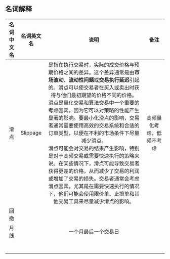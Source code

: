 ## 名词解释

| 名词中文名 | 名词英文名 |                             说明                             |           备注           |
| :--------: | :--------: | :----------------------------------------------------------: | :----------------------: |
|    滑点    |  Slippage  | 是指在执行交易时，实际的成交价格与预期价格之间的差异。这个差异通常是由**市场波动**、**流动性问题**或**交易执行延迟**引起的。滑点可以使交易者在买入或卖出时获得与他们最初期望的价格不同的价格。<br />滑点是量化交易和算法交易中一个重要的考虑因素，因为它可以对策略的性能产生显著的影响。要最小化滑点的影响，交易者通常需要使用高效的交易系统和合适的订单类型，以便在不利的市场条件下尽量减少滑点。<br />滑点可能会对交易的结果产生影响，特别是对于高频交易或需要快速执行的策略来说。在某些情况下，滑点可能导致交易者获得更差的价格，从而减少了交易的利润或增加了交易的损失。交易者通常会考虑滑点因素，尤其是在需要快速执行的情况下，他们可能会使用限价单、止损单和其他交易工具来尽量减少滑点的影响。 | 高频量化考虑，低频不考虑 |
|    回撤    |            |                                                              |                          |
|    月线    |            |                     一个月最后一个交易日                     |                          |
|            |            |                                                              |                          |
|            |            |                                                              |                          |
|            |            |                                                              |                          |
|            |            |                                                              |                          |
|            |            |                                                              |                          |
|            |            |                                                              |                          |
|            |            |                                                              |                          |

